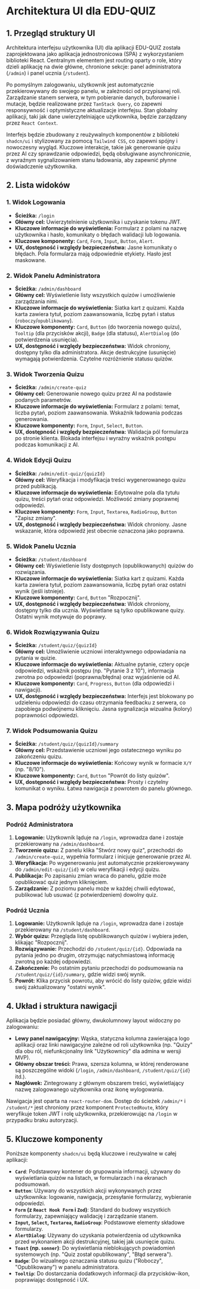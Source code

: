 # Architektura UI dla EDU-QUIZ

## 1. Przegląd struktury UI

Architektura interfejsu użytkownika (UI) dla aplikacji EDU-QUIZ została zaprojektowana jako aplikacja jednostronicowa (SPA) z wykorzystaniem biblioteki React. Centralnym elementem jest routing oparty o role, który dzieli aplikację na dwie główne, chronione sekcje: panel administratora (`/admin`) i panel ucznia (`/student`).

Po pomyślnym zalogowaniu, użytkownik jest automatycznie przekierowywany do swojego panelu, w zależności od przypisanej roli. Zarządzanie stanem serwera, w tym pobieranie danych, buforowanie i mutacje, będzie realizowane przez `TanStack Query`, co zapewni responsywność i optymistyczne aktualizacje interfejsu. Stan globalny aplikacji, taki jak dane uwierzytelniające użytkownika, będzie zarządzany przez `React Context`.

Interfejs będzie zbudowany z reużywalnych komponentów z biblioteki `shadcn/ui` i stylizowany za pomocą `Tailwind CSS`, co zapewni spójny i nowoczesny wygląd. Kluczowe interakcje, takie jak generowanie quizu przez AI czy sprawdzanie odpowiedzi, będą obsługiwane asynchronicznie, z wyraźnym sygnalizowaniem stanu ładowania, aby zapewnić płynne doświadczenie użytkownika.

## 2. Lista widoków

### 1. Widok Logowania
-   **Ścieżka:** `/login`
-   **Główny cel:** Uwierzytelnienie użytkownika i uzyskanie tokenu JWT.
-   **Kluczowe informacje do wyświetlenia:** Formularz z polami na nazwę użytkownika i hasło, komunikaty o błędach walidacji lub logowania.
-   **Kluczowe komponenty:** `Card`, `Form`, `Input`, `Button`, `Alert`.
-   **UX, dostępność i względy bezpieczeństwa:** Jasne komunikaty o błędach. Pola formularza mają odpowiednie etykiety. Hasło jest maskowane.

### 2. Widok Panelu Administratora
-   **Ścieżka:** `/admin/dashboard`
-   **Główny cel:** Wyświetlenie listy wszystkich quizów i umożliwienie zarządzania nimi.
-   **Kluczowe informacje do wyświetlenia:** Siatka kart z quizami. Każda karta zawiera tytuł, poziom zaawansowania, liczbę pytań i status (`roboczy`/`opublikowany`).
-   **Kluczowe komponenty:** `Card`, `Button` (do tworzenia nowego quizu), `Tooltip` (dla przycisków akcji), `Badge` (dla statusu), `AlertDialog` (do potwierdzenia usunięcia).
-   **UX, dostępność i względy bezpieczeństwa:** Widok chroniony, dostępny tylko dla administratora. Akcje destrukcyjne (usunięcie) wymagają potwierdzenia. Czytelne rozróżnienie statusu quizów.

### 3. Widok Tworzenia Quizu
-   **Ścieżka:** `/admin/create-quiz`
-   **Główny cel:** Generowanie nowego quizu przez AI na podstawie podanych parametrów.
-   **Kluczowe informacje do wyświetlenia:** Formularz z polami: temat, liczba pytań, poziom zaawansowania. Wskaźnik ładowania podczas generowania.
-   **Kluczowe komponenty:** `Form`, `Input`, `Select`, `Button`.
-   **UX, dostępność i względy bezpieczeństwa:** Walidacja pól formularza po stronie klienta. Blokada interfejsu i wyraźny wskaźnik postępu podczas komunikacji z AI.

### 4. Widok Edycji Quizu
-   **Ścieżka:** `/admin/edit-quiz/{quizId}`
-   **Główny cel:** Weryfikacja i modyfikacja treści wygenerowanego quizu przed publikacją.
-   **Kluczowe informacje do wyświetlenia:** Edytowalne pola dla tytułu quizu, treści pytań oraz odpowiedzi. Możliwość zmiany poprawnej odpowiedzi.
-   **Kluczowe komponenty:** `Form`, `Input`, `Textarea`, `RadioGroup`, `Button` "Zapisz zmiany".
-   **UX, dostępność i względy bezpieczeństwa:** Widok chroniony. Jasne wskazanie, która odpowiedź jest obecnie oznaczona jako poprawna.

### 5. Widok Panelu Ucznia
-   **Ścieżka:** `/student/dashboard`
-   **Główny cel:** Wyświetlenie listy dostępnych (opublikowanych) quizów do rozwiązania.
-   **Kluczowe informacje do wyświetlenia:** Siatka kart z quizami. Każda karta zawiera tytuł, poziom zaawansowania, liczbę pytań oraz ostatni wynik (jeśli istnieje).
-   **Kluczowe komponenty:** `Card`, `Button` "Rozpocznij".
-   **UX, dostępność i względy bezpieczeństwa:** Widok chroniony, dostępny tylko dla ucznia. Wyświetlane są tylko opublikowane quizy. Ostatni wynik motywuje do poprawy.

### 6. Widok Rozwiązywania Quizu
-   **Ścieżka:** `/student/quiz/{quizId}`
-   **Główny cel:** Umożliwienie uczniowi interaktywnego odpowiadania na pytania w quizie.
-   **Kluczowe informacje do wyświetlenia:** Aktualne pytanie, cztery opcje odpowiedzi, wskaźnik postępu (np. "Pytanie 3 z 10"), informacja zwrotna po odpowiedzi (poprawna/błędna) oraz wyjaśnienie od AI.
-   **Kluczowe komponenty:** `Card`, `Progress`, `Button` (dla odpowiedzi i nawigacji).
-   **UX, dostępność i względy bezpieczeństwa:** Interfejs jest blokowany po udzieleniu odpowiedzi do czasu otrzymania feedbacku z serwera, co zapobiega podwójnemu kliknięciu. Jasna sygnalizacja wizualna (kolory) poprawności odpowiedzi.

### 7. Widok Podsumowania Quizu
-   **Ścieżka:** `/student/quiz/{quizId}/summary`
-   **Główny cel:** Przedstawienie uczniowi jego ostatecznego wyniku po zakończeniu quizu.
-   **Kluczowe informacje do wyświetlenia:** Końcowy wynik w formacie `X/Y` (np. "8/10").
-   **Kluczowe komponenty:** `Card`, `Button` "Powrót do listy quizów".
-   **UX, dostępność i względy bezpieczeństwa:** Prosty i czytelny komunikat o wyniku. Łatwa nawigacja z powrotem do panelu głównego.

## 3. Mapa podróży użytkownika

### Podróż Administratora
1.  **Logowanie:** Użytkownik ląduje na `/login`, wprowadza dane i zostaje przekierowany na `/admin/dashboard`.
2.  **Tworzenie quizu:** Z panelu klika "Stwórz nowy quiz", przechodzi do `/admin/create-quiz`, wypełnia formularz i inicjuje generowanie przez AI.
3.  **Weryfikacja:** Po wygenerowaniu jest automatycznie przekierowywany do `/admin/edit-quiz/{id}` w celu weryfikacji i edycji quizu.
4.  **Publikacja:** Po zapisaniu zmian wraca do panelu, gdzie może opublikować quiz jednym kliknięciem.
5.  **Zarządzanie:** Z poziomu panelu może w każdej chwili edytować, publikować lub usuwać (z potwierdzeniem) dowolny quiz.

### Podróż Ucznia
1.  **Logowanie:** Użytkownik ląduje na `/login`, wprowadza dane i zostaje przekierowany na `/student/dashboard`.
2.  **Wybór quizu:** Przegląda listę opublikowanych quizów i wybiera jeden, klikając "Rozpocznij".
3.  **Rozwiązywanie:** Przechodzi do `/student/quiz/{id}`. Odpowiada na pytania jedno po drugim, otrzymując natychmiastową informację zwrotną po każdej odpowiedzi.
4.  **Zakończenie:** Po ostatnim pytaniu przechodzi do podsumowania na `/student/quiz/{id}/summary`, gdzie widzi swój wynik.
5.  **Powrót:** Klika przycisk powrotu, aby wrócić do listy quizów, gdzie widzi swój zaktualizowany "ostatni wynik".

## 4. Układ i struktura nawigacji

Aplikacja będzie posiadać główny, dwukolumnowy layout widoczny po zalogowaniu:
-   **Lewy panel nawigacyjny:** Wąska, statyczna kolumna zawierająca logo aplikacji oraz linki nawigacyjne zależne od roli użytkownika (np. "Quizy" dla obu ról, niefunkcjonalny link "Użytkownicy" dla admina w wersji MVP).
-   **Główny obszar treści:** Prawa, szersza kolumna, w której renderowane są poszczególne widoki (`/login`, `/admin/dashboard`, `/student/quiz/{id}` itd.).
-   **Nagłówek:** Zintegrowany z głównym obszarem treści, wyświetlający nazwę zalogowanego użytkownika oraz ikonę wylogowania.

Nawigacja jest oparta na `react-router-dom`. Dostęp do ścieżek `/admin/*` i `/student/*` jest chroniony przez komponent `ProtectedRoute`, który weryfikuje token JWT i rolę użytkownika, przekierowując na `/login` w przypadku braku autoryzacji.

## 5. Kluczowe komponenty

Poniższe komponenty `shadcn/ui` będą kluczowe i reużywalne w całej aplikacji:
-   **`Card`**: Podstawowy kontener do grupowania informacji, używany do wyświetlania quizów na listach, w formularzach i na ekranach podsumowań.
-   **`Button`**: Używany do wszystkich akcji wykonywanych przez użytkownika: logowanie, nawigacja, przesyłanie formularzy, wybieranie odpowiedzi.
-   **`Form` (z `React Hook Form` i `Zod`)**: Standard do budowy wszystkich formularzy, zapewniający walidację i zarządzanie stanem.
-   **`Input`, `Select`, `Textarea`, `RadioGroup`**: Podstawowe elementy składowe formularzy.
-   **`AlertDialog`**: Używany do uzyskania potwierdzenia od użytkownika przed wykonaniem akcji destrukcyjnej, takiej jak usunięcie quizu.
-   **`Toast` (np. `sonner`)**: Do wyświetlania nieblokujących powiadomień systemowych (np. "Quiz został opublikowany", "Błąd serwera").
-   **`Badge`**: Do wizualnego oznaczania statusu quizu ("Roboczy", "Opublikowany") w panelu administratora.
-   **`Tooltip`**: Do dostarczania dodatkowych informacji dla przycisków-ikon, poprawiając dostępność i UX. 